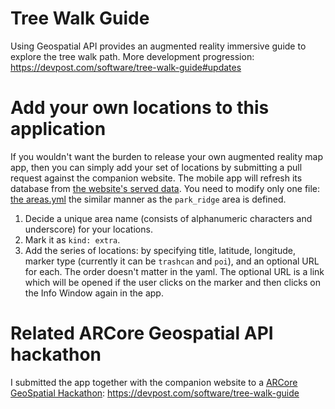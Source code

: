 # Tree Walk Guide

Using Geospatial API provides an augmented reality immersive guide to explore the tree walk path.
More development progression: https://devpost.com/software/tree-walk-guide#updates

# Add your own locations to this application

If you wouldn't want the burden to release your own augmented reality map app, then you can simply add your set of locations by submitting a pull request against the companion website. The mobile app will refresh its database from [the website's served data](https://recyclingtrashcans.github.io/locations_v2.xml). You need to modify only one file: [the areas.yml](https://github.com/RecyclingTrashCans/RecyclingTrashCans.github.io/tree/main/_data/areas.yml) the similar manner as the `park_ridge` area is defined.
1. Decide a unique area name (consists of alphanumeric characters and underscore) for your locations.
2. Mark it as `kind: extra`.
3. Add the series of locations: by specifying title, latitude, longitude, marker type (currently it can be `trashcan` and `poi`), and an optional URL for each. The order doesn't matter in the yaml. The optional URL is a link which will be opened if the user clicks on the marker and then clicks on the Info Window again in the app.

# Related ARCore Geospatial API hackathon

I submitted the app together with the companion website to a [ARCore GeoSpatial Hackathon](https://arcoregeospatialapi.devpost.com/): https://devpost.com/software/tree-walk-guide
